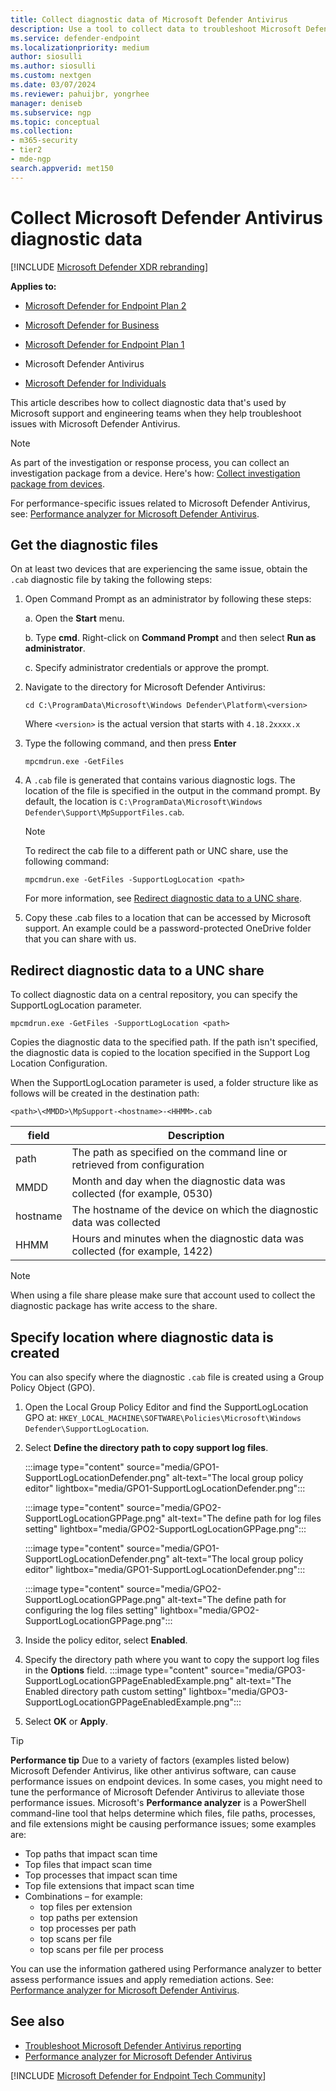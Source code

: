 ```yaml
---
title: Collect diagnostic data of Microsoft Defender Antivirus
description: Use a tool to collect data to troubleshoot Microsoft Defender Antivirus.
ms.service: defender-endpoint
ms.localizationpriority: medium
author: siosulli
ms.author: siosulli
ms.custom: nextgen
ms.date: 03/07/2024
ms.reviewer: pahuijbr, yongrhee
manager: deniseb
ms.subservice: ngp
ms.topic: conceptual
ms.collection: 
- m365-security
- tier2
- mde-ngp
search.appverid: met150
---
```


# Collect Microsoft Defender Antivirus diagnostic data

[!INCLUDE [Microsoft Defender XDR rebranding](../includes/microsoft-defender.md)]


**Applies to:**

- [Microsoft Defender for Endpoint Plan 2](https://go.microsoft.com/fwlink/p/?linkid=2154037)

- [Microsoft Defender for Business](https://www.microsoft.com/security/business/endpoint-security/microsoft-defender-business)

- [Microsoft Defender for Endpoint Plan 1](https://go.microsoft.com/fwlink/p/?linkid=2154037)

- Microsoft Defender Antivirus

- [Microsoft Defender for Individuals](https://www.microsoft.com/microsoft-365/microsoft-defender-for-individuals)

This article describes how to collect diagnostic data that's used by Microsoft support and engineering teams when they help troubleshoot issues with Microsoft Defender Antivirus.

> [!NOTE]
> As part of the investigation or response process, you can collect an investigation package from a device. Here's how: [Collect investigation package from devices](/windows/security/threat-protection/microsoft-defender-atp/respond-machine-alerts#collect-investigation-package-from-devices).
>
> For performance-specific issues related to Microsoft Defender Antivirus, see: [Performance analyzer for Microsoft Defender Antivirus](tune-performance-defender-antivirus.md).

## Get the diagnostic files

On at least two devices that are experiencing the same issue, obtain the `.cab` diagnostic file by taking the following steps:

1. Open Command Prompt as an administrator by following these steps:

    a. Open the **Start** menu.

    b. Type **cmd**. Right-click on **Command Prompt** and then select **Run as administrator**.

    c. Specify administrator credentials or approve the prompt.

1. Navigate to the directory for Microsoft Defender Antivirus: 

   `cd C:\ProgramData\Microsoft\Windows Defender\Platform\<version>`

   Where `<version>` is the actual version that starts with `4.18.2xxxx.x`
   
1. Type the following command, and then press **Enter**

    ```Dos
    mpcmdrun.exe -GetFiles
    ```

4. A `.cab` file is generated that contains various diagnostic logs. The location of the file is specified in the output in the command prompt. By default, the location is `C:\ProgramData\Microsoft\Windows Defender\Support\MpSupportFiles.cab`.

   > [!NOTE]
   > To redirect the cab file to a different path or UNC share, use the following command:
   >
   > `mpcmdrun.exe -GetFiles -SupportLogLocation <path>`
   >
   > For more information, see [Redirect diagnostic data to a UNC share](#redirect-diagnostic-data-to-a-unc-share).

5. Copy these .cab files to a location that can be accessed by Microsoft support. An example could be a password-protected OneDrive folder that you can share with us.

## Redirect diagnostic data to a UNC share

To collect diagnostic data on a central repository, you can specify the SupportLogLocation parameter.

```Dos
mpcmdrun.exe -GetFiles -SupportLogLocation <path>
```

Copies the diagnostic data to the specified path. If the path isn't specified, the diagnostic data is copied to the location specified in the Support Log Location Configuration.

When the SupportLogLocation parameter is used, a folder structure like as follows will be created in the destination path:

```Dos
<path>\<MMDD>\MpSupport-<hostname>-<HHMM>.cab
```

|field|Description|
|---|---|
|path|The path as specified on the command line or retrieved from configuration|
|MMDD|Month and day when the diagnostic data was collected (for example, 0530)|
|hostname|The hostname of the device on which the diagnostic data was collected|
|HHMM|Hours and minutes when the diagnostic data was collected (for example, 1422)|

> [!NOTE]
> When using a file share please make sure that account used to collect the diagnostic package has write access to the share.

## Specify location where diagnostic data is created

You can also specify where the diagnostic `.cab` file is created using a Group Policy Object (GPO).

1. Open the Local Group Policy Editor and find the SupportLogLocation GPO at: `HKEY_LOCAL_MACHINE\SOFTWARE\Policies\Microsoft\Windows Defender\SupportLogLocation`.

2. Select **Define the directory path to copy support log files**.

   :::image type="content" source="media/GPO1-SupportLogLocationDefender.png" alt-text="The local group policy editor" lightbox="media/GPO1-SupportLogLocationDefender.png":::

   :::image type="content" source="media/GPO2-SupportLogLocationGPPage.png" alt-text="The define path for log files setting" lightbox="media/GPO2-SupportLogLocationGPPage.png":::

   :::image type="content" source="media/GPO1-SupportLogLocationDefender.png" alt-text="The local group policy editor" lightbox="media/GPO1-SupportLogLocationDefender.png"::: 
        
   :::image type="content" source="media/GPO2-SupportLogLocationGPPage.png" alt-text="The define path for configuring the log files setting" lightbox="media/GPO2-SupportLogLocationGPPage.png":::
 
3. Inside the policy editor, select **Enabled**.

4. Specify the directory path where you want to copy the support log files in the **Options** field.
   :::image type="content" source="media/GPO3-SupportLogLocationGPPageEnabledExample.png" alt-text="The Enabled directory path custom setting" lightbox="media/GPO3-SupportLogLocationGPPageEnabledExample.png":::

5. Select **OK** or **Apply**.

> [!TIP]
> **Performance tip** Due to a variety of factors (examples listed below) Microsoft Defender Antivirus, like other antivirus software, can cause performance issues on endpoint devices. In some cases, you might need to tune the performance of Microsoft Defender Antivirus to alleviate those performance issues. Microsoft's **Performance analyzer** is a PowerShell command-line tool that helps determine which files, file paths, processes, and file extensions might be causing performance issues; some examples are: 
>
> - Top paths that impact scan time
> - Top files that impact scan time
> - Top processes that impact scan time
> - Top file extensions that impact scan time
> - Combinations – for example:
>   - top files per extension
>   - top paths per extension
>   - top processes per path
>   - top scans per file
>   - top scans per file per process
>
> You can use the information gathered using Performance analyzer to better assess performance issues and apply remediation actions. 
> See: [Performance analyzer for Microsoft Defender Antivirus](tune-performance-defender-antivirus.md).
>

## See also

- [Troubleshoot Microsoft Defender Antivirus reporting](advanced-threat-protection-configure.md)
- [Performance analyzer for Microsoft Defender Antivirus](tune-performance-defender-antivirus.md)

[!INCLUDE [Microsoft Defender for Endpoint Tech Community](../includes/defender-mde-techcommunity.md)]
